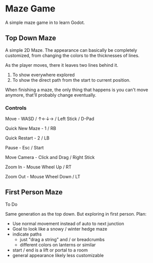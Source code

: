 # Maze Game
A simple maze game in to learn Godot.

## Top Down Maze
A simple 2D Maze. The appearance can basically be completely customized, from changing the colors to the thicknesses of lines.

As the player moves, there it leaves two lines behind it.
1. To show everywhere explored
2. To show the direct path from the start to current position.

When finishing a maze, the only thing that happens is you can't move anymore, that'll probably change eventually.

### Controls
Move - WASD / ↑←↓→ / Left Stick / D-Pad

Quick New Maze - 1 / RB

Quick Restart - 2 / LB

Pause - Esc / Start

Move Camera - Click and Drag / Right Stick

Zoom In - Mouse Wheel Up / RT

Zoom Out - Mouse Wheel Down / LT


## First Person Maze
To Do

Same generation as the top down. But exploring in first person.
Plan:
- Use normal movement instead of auto to next junction
- Goal to look like a snowy / winter hedge maze
- indicate paths
    + just "drag a string" and / or breadcrumbs
    + different colors on lanterns or similar
- start / end is a lift or portal to a room
- general appearance likely less customizable